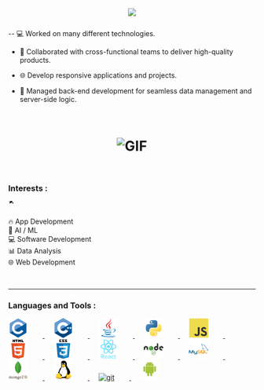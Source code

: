                   
            
<h1 align="center">   
    <img src="https://readme-typing-svg.herokuapp.com/?font=Righteous&size=35&center=true&vCenter=true&width=500&height=70&duration=4000&lines=Hi+%F0%9F%91%8B;+I'm+Akash+!;" />
</h1>
 
-- 💻 Worked on many different technologies.

- 🤝 Collaborated with cross-functional teams to deliver high-quality products.

- 🌐 Develop responsive applications and projects.

- 🚀 Managed back-end development for seamless data management and server-side logic.
</p>
<br>
<h1 align="center"><img src="" alt=""><img alt="GIF" src="https://github.com/user-attachments/assets/69124450-c85a-41de-b3be-243e7ef53492" style="max-width: 80%; display: inline-block;" data-target="animated-image.originalImage"></h1>
<br>
<div class="markdown-heading" dir="auto">
  <h3 class="heading-element" dir="auto">Interests :</h3>
  <a id="user-content-interests" class="anchor" aria-label="Permalink: Interests" href="#interests">
    <svg class="octicon octicon-link" viewBox="0 0 16 16" version="1.1" width="16" height="16" aria-hidden="true">
      <path d="M7.775 3.275h-1.25L3.25 5a3.5 3.5 0 0 1 1.495-4.951 2.5 2.5 0 0 1 3.5 3.5L8.531 5.25h1.25L10.5 3.775A3.5 3.5 0 0 1 8.75 1.25a2.5 2.5 0 0 1-3.5-3.5L1.25 1.25a3.5 3.5 0 0 1 3.5-3.5z"></path>
    </svg>
  </a>
</div>
<p dir="auto">
  🔥 App Development
  <br>
  🤖 AI / ML
  <br>
  💻 Software Development
  <br>
  📊 Data Analysis
  <br>
  🌐 Web Development
</p>
<br>
<hr>
<h3 align="left">Languages and Tools :</h3>
<p align="left">
    <a href="https://www.cprogramming.com/" target="_blank" rel="noreferrer">
        <img src="https://raw.githubusercontent.com/devicons/devicon/master/icons/c/c-original.svg" alt="c" width="40" height="40" style="margin-right: 30px;"/>
    </a> &emsp;
    <a href="https://www.w3schools.com/cpp/" target="_blank" rel="noreferrer">
        <img src="https://raw.githubusercontent.com/devicons/devicon/master/icons/cplusplus/cplusplus-original.svg" alt="cplusplus" width="40" height="40" style="margin-right: 30px;"/>
    </a>&emsp;
    <a href="https://www.java.com" target="_blank" rel="noreferrer">
        <img src="https://raw.githubusercontent.com/devicons/devicon/master/icons/java/java-original.svg" alt="java" width="40" height="40" style="margin-right: 30px;"/>
    </a>&emsp;
    <a href="https://www.python.org" target="_blank" rel="noreferrer">
        <img src="https://raw.githubusercontent.com/devicons/devicon/master/icons/python/python-original.svg" alt="python" width="40" height="40" style="margin-right: 30px;"/>
    </a>&emsp;
    <a href="https://developer.mozilla.org/en-US/docs/Web/JavaScript" target="_blank" rel="noreferrer">
        <img src="https://raw.githubusercontent.com/devicons/devicon/master/icons/javascript/javascript-original.svg" alt="javascript" width="40" height="40" style="margin-right: 30px;"/>
    </a>&emsp;
    <a href="https://www.w3.org/html/" target="_blank" rel="noreferrer">
        <img src="https://raw.githubusercontent.com/devicons/devicon/master/icons/html5/html5-original-wordmark.svg" alt="html5" width="40" height="40" style="margin-right: 30px;"/>
    </a>&emsp;
    <a href="https://www.w3schools.com/css/" target="_blank" rel="noreferrer">
        <img src="https://raw.githubusercontent.com/devicons/devicon/master/icons/css3/css3-original-wordmark.svg" alt="css3" width="40" height="40" style="margin-right: 30px;"/>
    </a>&emsp;
    <a href="https://reactjs.org/" target="_blank" rel="noreferrer">
        <img src="https://raw.githubusercontent.com/devicons/devicon/master/icons/react/react-original-wordmark.svg" alt="react" width="40" height="40" style="margin-right: 30px;"/>
    </a>&emsp;
    <a href="https://nodejs.org" target="_blank" rel="noreferrer">
        <img src="https://raw.githubusercontent.com/devicons/devicon/master/icons/nodejs/nodejs-original-wordmark.svg" alt="nodejs" width="40" height="40" style="margin-right: 30px;"/>
    </a>&emsp;
    <a href="https://www.mysql.com/" target="_blank" rel="noreferrer">
        <img src="https://raw.githubusercontent.com/devicons/devicon/master/icons/mysql/mysql-original-wordmark.svg" alt="mysql" width="40" height="40" style="margin-right: 30px;"/>
    </a>&emsp;
    <a href="https://www.mongodb.com/" target="_blank" rel="noreferrer">
        <img src="https://raw.githubusercontent.com/devicons/devicon/master/icons/mongodb/mongodb-original-wordmark.svg" alt="mongodb" width="40" height="40" style="margin-right: 30px;"/>
    </a>&emsp;
    <a href="https://www.linux.org/" target="_blank" rel="noreferrer">
        <img src="https://raw.githubusercontent.com/devicons/devicon/master/icons/linux/linux-original.svg" alt="linux" width="40" height="40" style="margin-right: 30px;"/>
    </a>&emsp;
    <a href="https://git-scm.com/" target="_blank" rel="noreferrer">
        <img src="https://www.vectorlogo.zone/logos/git-scm/git-scm-icon.svg" alt="git" width="40" height="40" style="margin-right: 30px;"/>
    </a>&emsp;
  <a href="https://developer.android.com" target="_blank" rel="noreferrer" style="margin-right: 30px;">
        <img src="https://raw.githubusercontent.com/devicons/devicon/master/icons/android/android-original-wordmark.svg" alt="android" width="40" height="40"/>
    </a>      
</p>
<br>
<!-- <hr>
<p style="display: flex; justify-content: center; gap: 20px;">
    <img src="https://github-readme-stats.vercel.app/api/top-langs?username=akashb1015&show_icons=true&locale=en&layout=compact" alt="akashb1015" />
    <img src="https://github-readme-streak-stats.herokuapp.com/?user=akashb1015&" alt="akashb1015" />
</p>

<hr> -->

